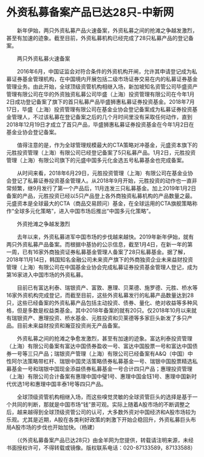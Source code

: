 # 外资私募备案产品已达28只-中新网

　　新年伊始，两只外资私募产品火速备案，外资私募之间的抢滩之争越发激烈，甚至有加速的迹象。截至目前，外资私募机构已经完成了28只私募产品的登记备案。

　　两只外资私募火速备案

　　2016年6月，中国证监会对符合条件的外资机构开闸，允许其申请登记成为私募证券基金管理机构，在中国境内开展包括二级市场证券交易在内的私募证券基金管理业务。由此开始，全球顶级资管机构相继入场，新加坡知名资管公司毕盛资产管理有限公司在华的外资独资私募公司毕盛（上海）投资管理有限公司在今年1月2日成功登记备案了旗下的首只私募产品毕盛狮惠私募证券投资基金。2018年7月17日，毕盛（上海）投资管理有限公司在基金业协会登记备案成为私募证券投资基金管理人，不过该私募在登记备案之后的几个月时间里没有采取任何动作，直到2018年12月19日才成立了首只产品，毕盛狮惠私募证券投资基金在今年1月2日在基金业协会登记备案。

　　值得注意的是，作为全球管理规模最大的CTA策略对冲基金，元盛资本旗下的元胜投资管理（上海）有限公司已经登记备案了5只私募产品。1月2日，元胜投资管理（上海）有限公司旗下的元盛中国多元化金选五号私募基金也完成备案。

　　从时间来看，2018年6月29日，元胜投资管理（上海）有限公司在基金业协会登记了私募证券投资基金管理人。从2018年9月开始，元胜投资的动作也一直非常频繁，继9月发行了第一个产品后，11月连发三只私募基金。加上2019年1月2日备案的产品，元胜投资已经以5只产品登上各外商独资私募机构的产品数量之最。元盛资本是全球最大的CTA（商品交易顾问）基金，在全球运用的CTA旗舰策略称作“全球多元化策略”，进入中国市场后推出“中国多元化策略”。

　　外资抢滩之争越发激烈

　　去年以来，外资私募进军中国市场的步伐越来越快。2019年新年伊始，就有两只外资私募产品备案。而根据中基协的公示信息，截至1月4日，在新一年的第一周，已有16家外商独资证券私募基金管理人备案了28只私募基金。据了解，2018年11月14日，韩国知名金融公司未来资产旗下的外商独资企业未来益财投资管理（上海）有限公司在中国基金业协会完成私募证券投资基金管理人登记，成为第16家进入中国市场的外资私募。

　　目前已有富达利泰、瑞银资产、富敦、惠理、贝莱德、施罗德、元胜、桥水等16家外资机构完成登记，而截至目前，这些外资私募发行的私募产品数量达到28只，这些已经备案的外资私募产品包括主动投资、债券、量化、绝对收益等多种风格，但是多数是权益类基金。其中2018年备案的就有20只。仅2018年10月以来就有瑞银资产、惠理投资、桥水基金、元胜投资和贝莱德等多家巨头新发了多只产品。目前未来益财投资和瀚亚投资尚无产品备案。

　　外资私募之间的抢滩之争愈发激烈，甚至有加速的迹象。富达利泰投资管理（上海）有限公司备案有富达中国债券盈收一号、富达中国股票一号和富达中国债券一号等三只产品；瑞银资产管理（上海）有限公司已经备案有A&amp;Q（中国）中性阿尔法策略带杠杆、瑞银中国灵活策略债券私募基金一号、瑞银中国股票精选私募基金一号和瑞银中国现金添益债券私募基金一号合计四只产品；惠理投资管理（上海）有限公司合计备案有惠理中国中璧1号、惠理中国金钰1号、惠理中国新时代优选1号和惠理中国丰泰1号等四只产品。

　　全球顶级资管机构相继入场，而这些嗅觉灵敏的全球资管巨头的选择是基于一个共同的判断，那就是中国市场“钱”景可观。实际上随着A股市场的不断调整之后，越来越得到全球顶级资管公司的认可，大多数外资对中国经济和A股市场较为乐观。尤其是近期，A股在各类利好政策的刺激下开始企稳回升，外资私募巨头布局A股市场的步伐也开始加快。（杨建）

　　（《外资私募备案产品已达28只》由金羊网为您提供，转载请注明来源，未经书面授权许可，不得转载或镜像。版权联系电话：020-87133589，87133588）
